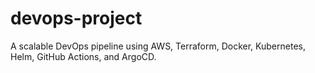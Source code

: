 # devops-project
A scalable DevOps pipeline using AWS, Terraform, Docker, Kubernetes, Helm, GitHub Actions, and ArgoCD.
